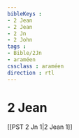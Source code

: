 ```yaml
---
bibleKeys : 
- 2 Jean
- 2 Jean
- 2 Jn
- 2 John
tags : 
- Bible/2Jn
- araméen
cssclass : araméen
direction : rtl
---
```


# 2 Jean

[[PST 2 Jn 1|2 Jean 1]]
